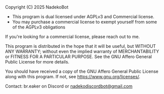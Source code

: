 Copyright (C) 2025 NadekoBot

- This program is dual licensed under AGPLv3 and Commercial license.
- You may purchase a commercial license to exempt yourself from some of the AGPLv3 obligations

If you're looking for a commercial license, please reach out to me.

This program is distributed in the hope that it will be useful,
but WITHOUT ANY WARRANTY; without even the implied warranty of
MERCHANTABILITY or FITNESS FOR A PARTICULAR PURPOSE.  See the
GNU Affero General Public License for more details.

You should have received a copy of the GNU Affero General Public License
along with this program.  If not, see <https://www.gnu.org/licenses/>.

Contact: br.eaker on Discord or nadekodiscordbot@gmail.com